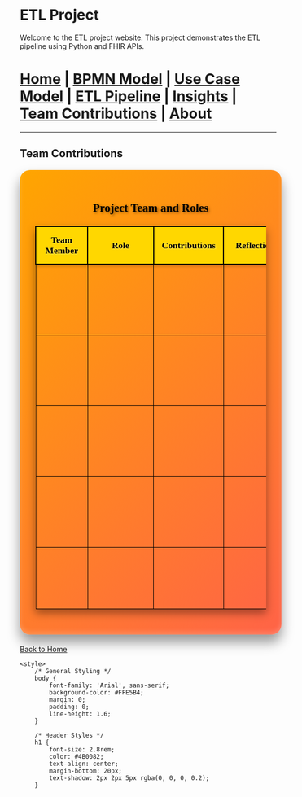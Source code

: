 # ETL Project 

Welcome to the ETL project website. This project demonstrates the ETL pipeline using Python and FHIR APIs.




[Home](index.md) | [BPMN Model](bpmn.md) | [Use Case Model](use_case.md) | [ETL Pipeline](etl_pipeline.md) | [Insights](insights.md) | [Team Contributions](team.md) | [About](about.md)
=======

---

## Team Contributions

<div style="background: linear-gradient(135deg, #FFA500, #FF6347); color: #000000; border-radius: 20px; padding: 30px; margin: 20px auto; width: 90%; max-width: 1200px; box-shadow: 0 15px 25px rgba(0, 0, 0, 0.4), inset 0 -5px 10px rgba(255, 255, 255, 0.2); font-family: 'Georgia', serif; text-align: center; font-size: 1.2rem;">
    <h3 style="color: #000000; text-shadow: 2px 2px 5px rgba(0, 0, 0, 0.5);">Project Team and Roles</h3>
    <table style="width: 100%; border-collapse: collapse; margin: 20px 0; color: #000000; box-shadow: 0 8px 16px rgba(0, 0, 0, 0.4);">
        <thead>
            <tr style="background-color: #FFD700; color: #000000; box-shadow: 0 4px 6px rgba(0, 0, 0, 0.2);">
                <th style="border: 2px solid #000000; padding: 15px; font-size: 1.1rem; text-shadow: 1px 1px 3px rgba(255, 255, 255, 0.5);">Team Member</th>
                <th style="border: 2px solid #000000; padding: 15px; font-size: 1.1rem; text-shadow: 1px 1px 3px rgba(255, 255, 255, 0.5);">Role</th>
                <th style="border: 2px solid #000000; padding: 15px; font-size: 1.1rem; text-shadow: 1px 1px 3px rgba(255, 255, 255, 0.5);">Contributions</th>
                <th style="border: 2px solid #000000; padding: 15px; font-size: 1.1rem; text-shadow: 1px 1px 3px rgba(255, 255, 255, 0.5);">Reflections</th>
            </tr>
        </thead>
        <tbody>
            <tr class="scroll-effect">
                <td style="border: 1px solid #000000; padding: 15px;">Pallavi Vandanapu</td>
                <td style="border: 1px solid #000000; padding: 15px;">Coding Specialist</td>
                <td style="border: 1px solid #000000; padding: 15px;">Completed coding tasks 1 and 2 involving API integration and data processing.</td>
                <td style="border: 1px solid #000000; padding: 15px;">Gained insights into FHIR APIs and real-world data transformation challenges.</td>
            </tr>
            <tr class="scroll-effect">
                <td style="border: 1px solid #000000; padding: 15px;">Venu Madhav Pentala</td>
                <td style="border: 1px solid #000000; padding: 15px;">Website Designer</td>
                <td style="border: 1px solid #000000; padding: 15px;">Designed and implemented the project website with intuitive navigation.</td>
                <td style="border: 1px solid #000000; padding: 15px;">Enhanced web development skills while ensuring project accessibility.</td>
            </tr>
            <tr class="scroll-effect">
                <td style="border: 1px solid #000000; padding: 15px;">Yashita Raga Saranam</td>
                <td style="border: 1px solid #000000; padding: 15px;">BPMN and Coding Specialist</td>
                <td style="border: 1px solid #000000; padding: 15px;">Completed coding tasks 3 and 4, built BPMN model reflecting processes.</td>
                <td style="border: 1px solid #000000; padding: 15px;">Learned about process visualization and multi-tool integration.</td>
            </tr>
            <tr class="scroll-effect">
                <td style="border: 1px solid #000000; padding: 15px;">Haneesha Donepudi</td>
                <td style="border: 1px solid #000000; padding: 15px;">Use Case Model Designer</td>
                <td style="border: 1px solid #000000; padding: 15px;">Created use case models defining system interactions and roles.</td>
                <td style="border: 1px solid #000000; padding: 15px;">Developed clear communication skills for technical concepts.</td>
            </tr>
            <tr class="scroll-effect">
                <td style="border: 1px solid #000000; padding: 15px;">Aishwarya Voraganti</td>
                <td style="border: 1px solid #000000; padding: 15px;">Documentation Specialist</td>
                <td style="border: 1px solid #000000; padding: 15px;">Developed and structured project documentation.</td>
                <td style="border: 1px solid #000000; padding: 15px;">Improved technical writing and organization skills.</td>
            </tr>
        </tbody>
    </table>
</div>

<style>
    /* Scroll Effect */
    .scroll-effect {
        opacity: 0;
        transform: translateY(50px);
        transition: all 0.6s ease-out;
    }

    .scroll-effect.visible {
        opacity: 1;
        transform: translateY(0);
    }
</style>

<script>
    // JavaScript for Scroll Animation
    const scrollElements = document.querySelectorAll(".scroll-effect");

    const elementInView = (el, offset = 100) => {
        const elementTop = el.getBoundingClientRect().top;
        return elementTop <= (window.innerHeight - offset);
    };

    const displayScrollElement = (element) => {
        element.classList.add("visible");
    };

    const hideScrollElement = (element) => {
        element.classList.remove("visible");
    };

    const handleScrollAnimation = () => {
        scrollElements.forEach((el) => {
            if (elementInView(el, 100)) {
                displayScrollElement(el);
            } else {
                hideScrollElement(el);
            }
        });
    };

    window.addEventListener("scroll", () => {
        handleScrollAnimation();
    });

    // Initial check to display elements in view
    handleScrollAnimation();
</script>

[Back to Home](index.md)

<html lang="en">
<head>
    <meta charset="UTF-8">
    <meta name="viewport" content="width=device-width, initial-scale=1.0">
    <title>ETL Project Overview</title>

    <style>
        /* General Styling */
        body {
            font-family: 'Arial', sans-serif;
            background-color: #FFE5B4;  
            margin: 0;
            padding: 0;
            line-height: 1.6;
        }

        /* Header Styles */
        h1 {
            font-size: 2.8rem;
            color: #4B0082;
            text-align: center;
            margin-bottom: 20px;
            text-shadow: 2px 2px 5px rgba(0, 0, 0, 0.2);
        }
</head>
<body>

